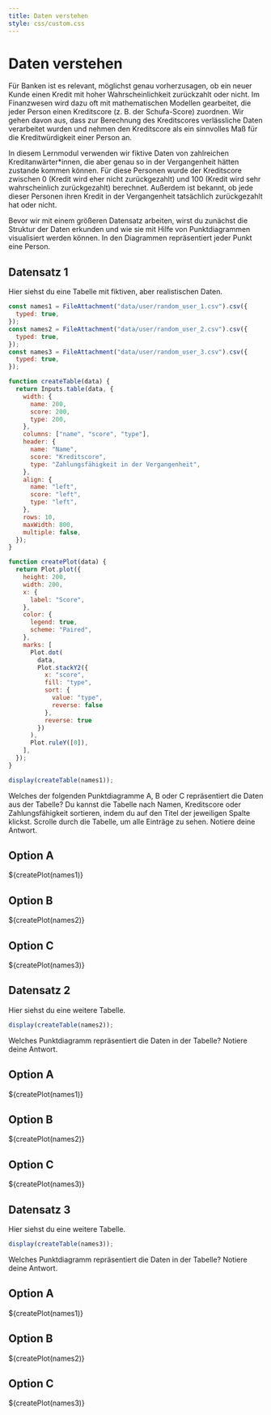 ```yaml
---
title: Daten verstehen
style: css/custom.css
---
```


# Daten verstehen


Für Banken ist es relevant, möglichst genau vorherzusagen, ob ein neuer Kunde einen Kredit mit hoher Wahrscheinlichkeit zurückzahlt oder nicht. Im Finanzwesen wird dazu oft mit mathematischen Modellen gearbeitet, die jeder Person einen Kreditscore (z. B. der Schufa-Score) zuordnen. Wir gehen davon aus, dass zur Berechnung des Kreditscores verlässliche Daten verarbeitet wurden und nehmen den Kreditscore als ein sinnvolles Maß für die Kreditwürdigkeit einer Person an.

In diesem Lernmodul verwenden wir fiktive Daten von zahlreichen Kreditanwärter*innen, die aber genau so in der Vergangenheit hätten zustande kommen können. Für diese Personen wurde der Kreditscore zwischen 0 (Kredit wird eher nicht zurückgezahlt) und 100 (Kredit wird sehr wahrscheinlich zurückgezahlt) berechnet. Außerdem ist bekannt, ob jede dieser Personen ihren Kredit in der Vergangenheit tatsächlich zurückgezahlt hat oder nicht.

Bevor wir mit einem größeren Datensatz arbeiten, wirst du zunächst die Struktur der Daten erkunden und wie sie mit Hilfe von Punktdiagrammen visualisiert werden können. In den Diagrammen repräsentiert jeder Punkt eine Person.


## Datensatz 1

Hier siehst du eine Tabelle mit fiktiven, aber realistischen Daten. 


```js
const names1 = FileAttachment("data/user/random_user_1.csv").csv({
  typed: true,
});
const names2 = FileAttachment("data/user/random_user_2.csv").csv({
  typed: true,
});
const names3 = FileAttachment("data/user/random_user_3.csv").csv({
  typed: true,
});

function createTable(data) {
  return Inputs.table(data, {
    width: {
      name: 200,
      score: 200,
      type: 200,
    },
    columns: ["name", "score", "type"],
    header: {
      name: "Name",
      score: "Kreditscore",
      type: "Zahlungsfähigkeit in der Vergangenheit",
    },
    align: {
      name: "left",
      score: "left",
      type: "left",
    },
    rows: 10,
    maxWidth: 800,
    multiple: false,
  });
}

function createPlot(data) {
  return Plot.plot({
    height: 200,
    width: 200,
    x: {
      label: "Score",
    },
    color: {
      legend: true,
      scheme: "Paired",
    },
    marks: [
      Plot.dot(
        data,
        Plot.stackY2({
          x: "score",
          fill: "type",
          sort: {
            value: "type",
            reverse: false
          },
          reverse: true
        })
      ),
      Plot.ruleY([0]),
    ],
  });
}
```

```js
display(createTable(names1));
```

<div class="tip" label="Aufgabe 1">
Welches der folgenden Punktdiagramme A, B oder C repräsentiert die Daten aus der Tabelle? Du kannst die Tabelle nach Namen, Kreditscore oder Zahlungsfähigkeit sortieren, indem du auf den Titel der jeweiligen Spalte klickst. Scrolle durch die Tabelle, um alle Einträge zu sehen. Notiere deine Antwort.
</div>

<div class="grid grid-cols-3">
  <div class="card" style="max-width: 200px; "><h2>Option A</h2>${createPlot(names1)}</div>
  <div class="card" style="max-width: 200px; "><h2>Option B</h2>${createPlot(names2)}</div>
  <div class="card" style="max-width: 200px; "><h2>Option C</h2>${createPlot(names3)}</div>
</div>

## Datensatz 2

Hier siehst du eine weitere Tabelle.

```js
display(createTable(names2));
```

<div class="tip" label="Aufgabe 2">
 Welches Punktdiagramm repräsentiert die Daten in der Tabelle? Notiere deine Antwort.
</div>

<div class="grid grid-cols-3">
  <div class="card" style="max-width: 200px; "><h2>Option A</h2>${createPlot(names1)}</div>
  <div class="card" style="max-width: 200px; "><h2>Option B</h2>${createPlot(names2)}</div>
  <div class="card" style="max-width: 200px; "><h2>Option C</h2>${createPlot(names3)}</div>
</div>

## Datensatz 3

Hier siehst du eine weitere Tabelle. 

```js
display(createTable(names3));
```

<div class="tip" label="Aufgabe 3">
Welches Punktdiagramm repräsentiert die Daten in der Tabelle? Notiere deine Antwort.
</div>


<div class="grid grid-cols-3">
  <div class="card" style="max-width: 200px; "><h2>Option A</h2>${createPlot(names1)}</div>
  <div class="card" style="max-width: 200px; "><h2>Option B</h2>${createPlot(names2)} </div>
  <div class="card" style="max-width: 200px; "><h2>Option C</h2>${createPlot(names3)} </div>
</div>

